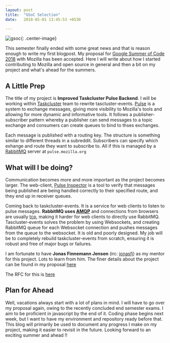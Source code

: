 ```yaml
---
layout: post
title:  "GSoC Selection"
date:   2018-05-01 13:45:53 +0530

---
```

![gsoc]({{site.url}}/assets/gsoc_cover.png "Google Summer of Code"){: .center-image}

This semester finally ended with some great news and that is reason enough to write my first blogpost. My proposal for [Google Summer of Code 2018][gsoc] with Mozilla has been accepted. Here I will write about how I started contributing to Mozilla and open source in general and then a bit on my project and what's ahead for the summers.

## A Little Prep 

The title of my project is **Improved Taskcluster Pulse Backend**. I will be working within [Taskcluster](https://docs.taskcluster.net/) team to
rewrite tascluster-events. [Pulse][pulse] is a system to exchange messages, giving more visibility to Mozilla's tools and allowing for more dynamic and informative tools. It follows a publisher-subscriber pattern whereby a publisher can send messages to a topic exchange and consumers can create queues to bind to thses exchanges. 

Each message is published with a routing key. The structure is something similar to different threads in a subreddit. Subscribers can specify which exhange and route they want to subscribe to. All if this is managed by a [RabbitMQ](https://www.rabbitmq.com/) server at `pulse.mozilla.org`



## What will I be doing?

Communication becomes more and more important as the project becomes larger. The web-client, [Pulse Inspector](https://tools.taskcluster.net/pulse-inspector) is a tool to verify that messages being published are being handled correctly to their specified route, and they end up in receiver queues.

Coming back to taskcluster-events. It is a service for web clients to listen to pulse messages. **RabbitMQ uses [AMQP](https://en.wikipedia.org/wiki/Advanced_Message_Queuing_Protocol)** and connections from browsers are usually [tcp](https://en.wikipedia.org/wiki/Transmission_Control_Protocol), making it harder for web clients to directly use RabbitMQ.
Tascluster-events solves the problem by using Websockets, and creating RabbitMQ queue for each Websocket connection and pushes messages from the queue to the websocket. It is old and poorly designed. My job will be to completely rebuild taskcluster-events from scratch, ensuring it is robust and free of major bugs or failures.

I am fortunate to have **Jonas Finnemann Jensen** (irc: [jonasfj](https://mozillians.org/en-US/u/jonasfj/)) as my mentor for this project. Lots to learn from him. The finer details about the project can be found in my proposal [here][proposal]

The RFC for this is [here][rfc]

## Plan for Ahead

Well, vacations always start with a lot of plans in mind. I will have to go over my proposal again, owing to the recently concluded end semester exams. I aim to be proficient in javascript by the end of it. Coding phase begins next week, but I want to have my environment and repository ready before that. This blog will primarily be used to document any progress I make on my project, making it easier to revisit in the future. Looking forward to an exciting summer and ahead !!




[gsoc]: https://summerofcode.withgoogle.com/
[proposal]:   https://drive.google.com/file/d/1egLVTK9WHlgGaYQfeFiUHMSAnAoLjFTF/view?usp=sharing
[rfc]: https://github.com/taskcluster/taskcluster-rfcs/pull/104
[pulse]:https://wiki.mozilla.org/Auto-tools/Projects/Pulse

